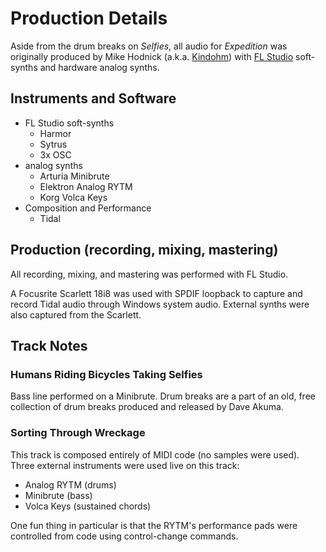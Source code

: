 # Production Details

Aside from the drum breaks on _Selfies_, all audio for 
_Expedition_ was originally produced by 
Mike Hodnick (a.k.a. [Kindohm](http://github.com/kindohm)) with
[FL Studio](https://www.image-line.com/flstudio/) soft-synths
and hardware analog synths.

## Instruments and Software

- FL Studio soft-synths
	- Harmor
	- Sytrus
	- 3x OSC
- analog synths
	- Arturia Minibrute
	- Elektron Analog RYTM
	- Korg Volca Keys
- Composition and Performance
	- Tidal

## Production (recording, mixing, mastering)

All recording, mixing, and mastering was performed with FL Studio.

A Focusrite Scarlett 18i8 was used with SPDIF loopback to capture and
record Tidal audio through Windows system audio. External 
synths were also captured from the Scarlett. 

## Track Notes

### Humans Riding Bicycles Taking Selfies
Bass line performed on a Minibrute.
Drum breaks are a part of an old, free collection of drum breaks
produced and released by Dave Akuma.

### Sorting Through Wreckage
This track is composed entirely of MIDI code (no samples were used). Three 
external instruments were used live on this track:

- Analog RYTM (drums)
- Minibrute (bass)
- Volca Keys (sustained chords)

One fun thing in particular is that the RYTM's performance pads were 
controlled from code using control-change commands.

